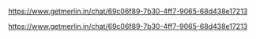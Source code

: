 https://www.getmerlin.in/chat/69c06f89-7b30-4ff7-9065-68d438e17213

https://www.getmerlin.in/chat/69c06f89-7b30-4ff7-9065-68d438e17213